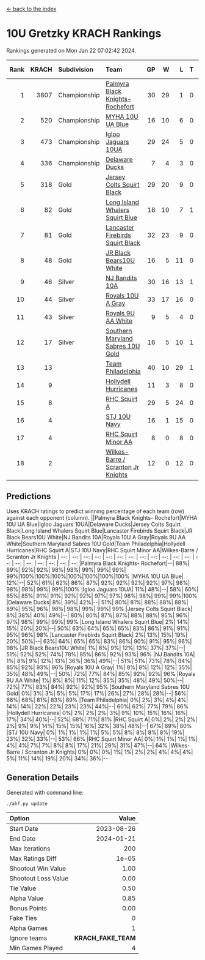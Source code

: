 [<- back to the index](readme.md)
# 10U Gretzky KRACH Rankings
Rankings generated on Mon Jan 22 07:02:42 2024.

Rank|KRACH|Subdivision|Team|GP|W|L|T|OTW|OTL|SoS|Exp Wins|Win Diff
---:|---:|:---|:---|---:|---:|---:|---:|---:|---:|---:|---:|---:
1|3807|Championship|[Palmyra Black Knights- Rochefort](https://gamesheetstats.com/seasons/3659/teams/140260/schedule)|30|29|1|0|0|1|156|29.8|-0.0
2|520|Championship|[MYHA 10U UA Blue](https://gamesheetstats.com/seasons/3659/teams/140258/schedule)|16|10|6|0|0|0|1031|10.8|-0.0
3|473|Championship|[Igloo Jaguars 10UA](https://gamesheetstats.com/seasons/3659/teams/140253/schedule)|29|24|5|0|0|1|240|24.9|0.0
4|336|Championship|[Delaware Ducks](https://gamesheetstats.com/seasons/3659/teams/140218/schedule)|7|4|3|0|0|0|1447|4.8|-0.0
5|318|Gold|[Jersey Colts Squirt Black](https://gamesheetstats.com/seasons/3659/teams/140254/schedule)|29|20|9|0|1|3|637|20.9|0.0
6|82|Gold|[Long Island Whalers Squirt Blue](https://gamesheetstats.com/seasons/3659/teams/140257/schedule)|18|10|7|1|0|0|473|11.4|0.0
7|81|Gold|[Lancaster Firebirds Squirt Black](https://gamesheetstats.com/seasons/3659/teams/140256/schedule)|32|23|9|0|2|1|287|23.9|0.0
8|48|Gold|[JR Black Bears10U White](https://gamesheetstats.com/seasons/3659/teams/140255/schedule)|16|5|11|0|1|1|825|5.9|0.0
9|46|Silver|[NJ Bandits 10A](https://gamesheetstats.com/seasons/3659/teams/140259/schedule)|30|16|13|1|0|1|110|17.4|0.0
10|44|Silver|[Royals 10U A Gray](https://gamesheetstats.com/seasons/3659/teams/140262/schedule)|33|17|16|0|2|2|326|17.9|0.0
11|43|Silver|[Royals 9U AA White](https://gamesheetstats.com/seasons/3659/teams/140225/schedule)|9|5|4|0|0|0|82|5.9|0.0
12|17|Silver|[Southern Maryland Sabres 10U Gold](https://gamesheetstats.com/seasons/3659/teams/140263/schedule)|16|5|10|1|2|0|80|6.4|0.0
13|13||[Team Philadelphia](https://gamesheetstats.com/seasons/3659/teams/140265/schedule)|40|10|29|1|0|2|485|11.4|0.0
14|9||[Hollydell Hurricanes](https://gamesheetstats.com/seasons/3659/teams/140220/schedule)|11|3|8|0|0|0|131|3.9|0.0
15|8||[RHC Squirt A](https://gamesheetstats.com/seasons/3659/teams/140261/schedule)|29|5|24|0|2|0|109|5.9|0.0
16|4||[STJ 10U Navy](https://gamesheetstats.com/seasons/3659/teams/140264/schedule)|16|1|15|0|0|0|752|1.9|0.0
17|4||[RHC Squirt Minor AA](https://gamesheetstats.com/seasons/3659/teams/140224/schedule)|8|0|8|0|0|0|214|0.9|0.0
18|2||[Wilkes-Barre / Scranton Jr Knights](https://gamesheetstats.com/seasons/3659/teams/140228/schedule)|12|0|12|0|0|0|1205|0.9|0.0

## Predictions
Uses KRACH ratings to predict winning percentage of each team (row) against each opponent (column).
||Palmyra Black Knights- Rochefort|MYHA 10U UA Blue|Igloo Jaguars 10UA|Delaware Ducks|Jersey Colts Squirt Black|Long Island Whalers Squirt Blue|Lancaster Firebirds Squirt Black|JR Black Bears10U White|NJ Bandits 10A|Royals 10U A Gray|Royals 9U AA White|Southern Maryland Sabres 10U Gold|Team Philadelphia|Hollydell Hurricanes|RHC Squirt A|STJ 10U Navy|RHC Squirt Minor AA|Wilkes-Barre / Scranton Jr Knights
| --: | --: | --: | --: | --: | --: | --: | --: | --: | --: | --: | --: | --: | --: | --: | --: | --: | --: | --: 
|Palmyra Black Knights- Rochefort|--| 88%| 89%| 92%| 92%| 98%| 98%| 99%| 99%| 99%| 99%|100%|100%|100%|100%|100%|100%|100%
|MYHA 10U UA Blue| 12%|--| 52%| 61%| 62%| 86%| 87%| 92%| 92%| 92%| 92%| 97%| 98%| 98%| 98%| 99%| 99%|100%
|Igloo Jaguars 10UA| 11%| 48%|--| 58%| 60%| 85%| 85%| 91%| 91%| 92%| 92%| 97%| 97%| 98%| 98%| 99%| 99%|100%
|Delaware Ducks|  8%| 39%| 42%|--| 51%| 80%| 81%| 88%| 88%| 88%| 89%| 95%| 96%| 98%| 98%| 99%| 99%| 99%
|Jersey Colts Squirt Black|  8%| 38%| 40%| 49%|--| 80%| 80%| 87%| 87%| 88%| 88%| 95%| 96%| 97%| 98%| 99%| 99%| 99%
|Long Island Whalers Squirt Blue|  2%| 14%| 15%| 20%| 20%|--| 50%| 63%| 64%| 65%| 65%| 83%| 86%| 91%| 91%| 95%| 96%| 98%
|Lancaster Firebirds Squirt Black|  2%| 13%| 15%| 19%| 20%| 50%|--| 63%| 64%| 65%| 65%| 83%| 86%| 90%| 91%| 95%| 96%| 98%
|JR Black Bears10U White|  1%|  8%|  9%| 12%| 13%| 37%| 37%|--| 51%| 52%| 52%| 74%| 78%| 85%| 86%| 92%| 93%| 96%
|NJ Bandits 10A|  1%|  8%|  9%| 12%| 13%| 36%| 36%| 49%|--| 51%| 51%| 73%| 78%| 84%| 85%| 92%| 93%| 96%
|Royals 10U A Gray|  1%|  8%|  8%| 12%| 12%| 35%| 35%| 48%| 49%|--| 50%| 72%| 77%| 84%| 85%| 92%| 92%| 96%
|Royals 9U AA White|  1%|  8%|  8%| 11%| 12%| 35%| 35%| 48%| 49%| 50%|--| 72%| 77%| 83%| 84%| 92%| 92%| 95%
|Southern Maryland Sabres 10U Gold|  0%|  3%|  3%|  5%|  5%| 17%| 17%| 26%| 27%| 28%| 28%|--| 56%| 66%| 68%| 81%| 83%| 89%
|Team Philadelphia|  0%|  2%|  3%|  4%|  4%| 14%| 14%| 22%| 22%| 23%| 23%| 44%|--| 60%| 62%| 77%| 79%| 86%
|Hollydell Hurricanes|  0%|  2%|  2%|  2%|  3%|  9%| 10%| 15%| 16%| 16%| 17%| 34%| 40%|--| 52%| 68%| 71%| 81%
|RHC Squirt A|  0%|  2%|  2%|  2%|  2%|  9%|  9%| 14%| 15%| 15%| 16%| 32%| 38%| 48%|--| 67%| 69%| 80%
|STJ 10U Navy|  0%|  1%|  1%|  1%|  1%|  5%|  5%|  8%|  8%|  8%|  8%| 19%| 23%| 32%| 33%|--| 53%| 66%
|RHC Squirt Minor AA|  0%|  1%|  1%|  1%|  1%|  4%|  4%|  7%|  7%|  8%|  8%| 17%| 21%| 29%| 31%| 47%|--| 64%
|Wilkes-Barre / Scranton Jr Knights|  0%|  0%|  0%|  1%|  1%|  2%|  2%|  4%|  4%|  4%|  5%| 11%| 14%| 19%| 20%| 34%| 36%|--

## Generation Details

Generated with command line:
```
./ahf.py update
```

| Option | Value |
| :----- | ----: |
| Start Date | 2023-08-26 |
| End Date | 2024-01-21 |
| Max Iterations | 200 |
| Max Ratings Diff | 1e-05 |
| Shootout Win Value | 1.00 |
| Shootout Loss Value | 0.00 |
| Tie Value | 0.50 |
| Alpha Value | 0.85 |
| Bonus Points | 0.00 |
| Fake Ties | 0 |
| Alpha Games | 1 |
| Ignore teams | __KRACH_FAKE_TEAM__ |
| Min Games Played | 4 |


